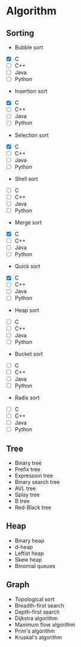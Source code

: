 # Algorithm
## Sorting
- Bubble sort
- [X] C
- [ ] C++
- [ ] Java
- [ ] Python
- Insertion sort
- [X] C
- [ ] C++
- [ ] Java
- [ ] Python
- Selection sort
- [X] C
- [ ] C++
- [ ] Java
- [ ] Python
- Shell sort
- [ ] C
- [ ] C++
- [ ] Java
- [ ] Python
- Merge sort
- [X] C
- [ ] C++
- [ ] Java
- [ ] Python
- Quick sort
- [X] C
- [ ] C++
- [ ] Java
- [ ] Python
- Heap sort
- [ ] C
- [ ] C++
- [ ] Java
- [ ] Python
- Bucket sort
- [ ] C
- [ ] C++
- [ ] Java
- [ ] Python
- Radix sort
- [ ] C
- [ ] C++
- [ ] Java
- [ ] Python
## Tree
- Binary tree
- Prefix tree
- Expression tree
- Binary search tree
- AVL tree
- Splay tree
- B tree
- Red-Black tree
## Heap
- Binary heap
- d-heap
- Leftist heap
- Skew heap
- Binomial queues
## Graph
- Topological sort
- Breadth-first search
- Depth-first search
- Dijkstra algorithm
- Maximum flow algorithm
- Prim's algorithm 
- Kruskal's algorithm

